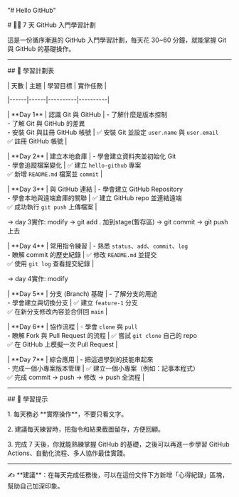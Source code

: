 "# Hello GitHub"

\# 🧑‍💻 7 天 GitHub 入門學習計劃



這是一份循序漸進的 GitHub 入門學習計劃，每天花 30~60 分鐘，就能掌握 Git 與 GitHub 的基礎操作。



---



\## 📅 學習計劃表



| 天數 | 主題 | 學習目標 | 實作任務 |

|------|------|----------|----------|

| \*\*Day 1\*\* | 認識 Git 與 GitHub | - 了解什麼是版本控制 <br> - 了解 Git 與 GitHub 的差異 <br> - 安裝 Git 與註冊 GitHub 帳號 | ✅ 安裝 Git 並設定 `user.name` 與 `user.email` <br> ✅ 註冊 GitHub 帳號 |

| \*\*Day 2\*\* | 建立本地倉庫 | - 學會建立資料夾並初始化 Git <br> - 學會追蹤檔案變化 | ✅ 建立 `hello-github` 專案 <br> ✅ 新增 `README.md` 檔案並 `commit` |

| \*\*Day 3\*\* | 與 GitHub 連結 | - 學會建立 GitHub Repository <br> - 學會本地與遠端倉庫的關聯 | ✅ 建立 GitHub repo 並連結遠端 <br> ✅ 成功執行 `git push` 上傳檔案 |

-> day 3實作: modify -> git add .  加到stage(暫存區) -> git commit -> git push上去


| \*\*Day 4\*\* | 常用指令練習 | - 熟悉 `status`、`add`、`commit`、`log` <br> - 瞭解 commit 的歷史紀錄 | ✅ 修改 `README.md` 並提交 <br> ✅ 使用 `git log` 查看提交紀錄 |

-> day 4實作: modify

| \*\*Day 5\*\* | 分支 (Branch) 基礎 | - 了解分支的用途 <br> - 學會建立與切換分支 | ✅ 建立 `feature-1` 分支 <br> ✅ 在新分支修改內容並合併回 `main` |

| \*\*Day 6\*\* | 協作流程 | - 學會 `clone` 與 `pull` <br> - 瞭解 Fork 與 Pull Request 的流程 | ✅ 嘗試 `git clone` 自己的 repo <br> ✅ 在 GitHub 上模擬一次 Pull Request |

| \*\*Day 7\*\* | 綜合應用 | - 把這週學到的技能串起來 <br> - 完成一個小專案版本管理 | ✅ 建立一個小專案（例如：記事本程式） <br> ✅ 完成 commit → push → 修改 → push 全流程 |



---



\## 🎯 學習提示

1\. 每天務必 \*\*實際操作\*\*，不要只看文字。  

2\. 建議每天練習時，把指令和結果截圖留存，方便回顧。  

3\. 完成 7 天後，你就能熟練掌握 GitHub 的基礎，之後可以再進一步學習 GitHub Actions、自動化流程、多人協作最佳實踐。  



---



✍️ \*\*建議\*\*：在每天完成任務後，可以在這份文件下方新增「心得紀錄」區塊，幫助自己加深印象。





